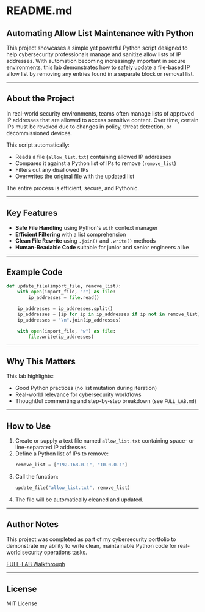 # README.md

## Automating Allow List Maintenance with Python

This project showcases a simple yet powerful Python script designed to help cybersecurity professionals manage and sanitize allow lists of IP addresses. With automation becoming increasingly important in secure environments, this lab demonstrates how to safely update a file-based IP allow list by removing any entries found in a separate block or removal list.

---

## About the Project

In real-world security environments, teams often manage lists of approved IP addresses that are allowed to access sensitive content. Over time, certain IPs must be revoked due to changes in policy, threat detection, or decommissioned devices.

This script automatically:

- Reads a file (`allow_list.txt`) containing allowed IP addresses
- Compares it against a Python list of IPs to remove (`remove_list`)
- Filters out any disallowed IPs
- Overwrites the original file with the updated list

The entire process is efficient, secure, and Pythonic.

---

## Key Features

- **Safe File Handling** using Python's `with` context manager
- **Efficient Filtering** with a list comprehension
- **Clean File Rewrite** using `.join()` and `.write()` methods
- **Human-Readable Code** suitable for junior and senior engineers alike

---

## Example Code

```python
def update_file(import_file, remove_list):
    with open(import_file, "r") as file:
        ip_addresses = file.read()

    ip_addresses = ip_addresses.split()
    ip_addresses = [ip for ip in ip_addresses if ip not in remove_list]
    ip_addresses = "\n".join(ip_addresses)

    with open(import_file, "w") as file:
        file.write(ip_addresses)
```

---

## Why This Matters

This lab highlights:

- Good Python practices (no list mutation during iteration)
- Real-world relevance for cybersecurity workflows
- Thoughtful commenting and step-by-step breakdown (see `FULL_LAB.md`)

---

## How to Use

1. Create or supply a text file named `allow_list.txt` containing space- or line-separated IP addresses.
2. Define a Python list of IPs to remove:
   ```python
   remove_list = ["192.168.0.1", "10.0.0.1"]
   ```
3. Call the function:
   ```python
   update_file("allow_list.txt", remove_list)
   ```
4. The file will be automatically cleaned and updated.

---

## Author Notes

This project was completed as part of my cybersecurity portfolio to demonstrate my ability to write clean, maintainable Python code for real-world security operations tasks.

[FULL-LAB Walkthrough](https://github.com/jmw-works/Automating_Allow_List_Maintenance_with_Python/blob/main/FULL_LAB.md#update-a-file-through-a-python-algorithm)

---

## License

MIT License

